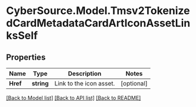 # CyberSource.Model.Tmsv2TokenizedCardMetadataCardArtIconAssetLinksSelf
## Properties

Name | Type | Description | Notes
------------ | ------------- | ------------- | -------------
**Href** | **string** | Link to the icon asset.  | [optional] 

[[Back to Model list]](../README.md#documentation-for-models) [[Back to API list]](../README.md#documentation-for-api-endpoints) [[Back to README]](../README.md)

